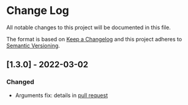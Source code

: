 # Change Log
All notable changes to this project will be documented in this file.

The format is based on [Keep a Changelog](http://keepachangelog.com/)
and this project adheres to [Semantic Versioning](http://semver.org/).

## [1.3.0] - 2022-03-02

### Changed

 - Arguments fix: details in [pull request](https://github.com/robersonfaria/laravel-database-schedule/pull/51)
